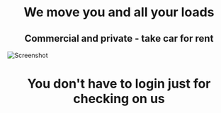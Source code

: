 <h1 style="text-align: center"> We move you and all your loads </h1>
<h2 style="text-align: center"> Commercial and private - take car for rent </h2>
<div allign='Center'>

![Screenshot](https://drive.google.com/uc?export=view&id=1SRI3TU3yHTtUOA3IOP2cFG-hfAYNAMqB)

</div>
<h1 style="text-align: center"> You don't have to login just for checking on us </h1>
